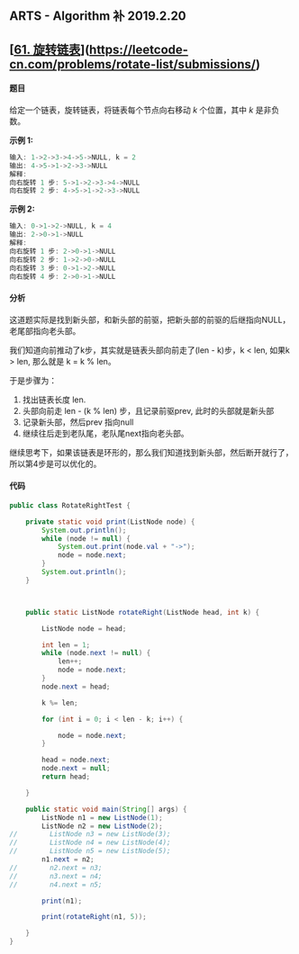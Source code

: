 ## ARTS - Algorithm 补 2019.2.20

## [[61. 旋转链表](https://leetcode-cn.com/problems/rotate-list/)](https://leetcode-cn.com/problems/rotate-list/submissions/)

#### 题目

给定一个链表，旋转链表，将链表每个节点向右移动 *k* 个位置，其中 *k* 是非负数。

**示例 1:**

```java
输入: 1->2->3->4->5->NULL, k = 2
输出: 4->5->1->2->3->NULL
解释:
向右旋转 1 步: 5->1->2->3->4->NULL
向右旋转 2 步: 4->5->1->2->3->NULL
```

**示例 2:**

```java
输入: 0->1->2->NULL, k = 4
输出: 2->0->1->NULL
解释:
向右旋转 1 步: 2->0->1->NULL
向右旋转 2 步: 1->2->0->NULL
向右旋转 3 步: 0->1->2->NULL
向右旋转 4 步: 2->0->1->NULL
```



#### 分析

这道题实际是找到新头部，和新头部的前驱，把新头部的前驱的后继指向NULL，老尾部指向老头部。

我们知道向前推动了k步，其实就是链表头部向前走了(len - k)步，k < len,  如果k > len, 那么就是 k = k % len。

于是步骤为：

1. 找出链表长度 len.
2. 头部向前走 len - (k % len) 步，且记录前驱prev, 此时的头部就是新头部
3. 记录新头部，然后prev 指向null
4. 继续往后走到老队尾，老队尾next指向老头部。

继续思考下，如果该链表是环形的，那么我们知道找到新头部，然后断开就行了，所以第4步是可以优化的。



#### 代码

```java
public class RotateRightTest {

    private static void print(ListNode node) {
        System.out.println();
        while (node != null) {
            System.out.print(node.val + "->");
            node = node.next;
        }
        System.out.println();
    }



    public static ListNode rotateRight(ListNode head, int k) {

        ListNode node = head;

        int len = 1;
        while (node.next != null) {
            len++;
            node = node.next;
        }
        node.next = head;

        k %= len;

        for (int i = 0; i < len - k; i++) {

            node = node.next;
        }

        head = node.next;
        node.next = null;
        return head;

    }

    public static void main(String[] args) {
        ListNode n1 = new ListNode(1);
        ListNode n2 = new ListNode(2);
//        ListNode n3 = new ListNode(3);
//        ListNode n4 = new ListNode(4);
//        ListNode n5 = new ListNode(5);
        n1.next = n2;
//        n2.next = n3;
//        n3.next = n4;
//        n4.next = n5;

        print(n1);

        print(rotateRight(n1, 5));

    }
}
```

